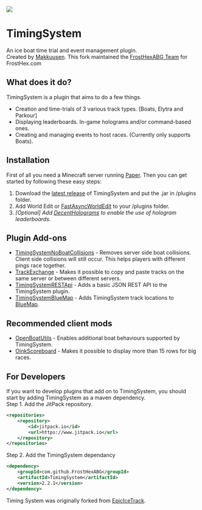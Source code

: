 [![](https://www.jitpack.io/v/FrostHexABG/TimingSystem.svg)](https://www.jitpack.io/#FrostHexABG/TimingSystem)
# TimingSystem
An ice boat time trial and event management plugin.   
Created by [Makkuusen](https://github.com/Makkuusen/TimingSystem). This fork maintained the [FrostHexABG Team](https://github.com/FrostHexABG/TimingSystem) for FrostHex.com

## What does it do?
TimingSystem is a plugin that aims to do a few things.
* Creation and time-trials of 3 various track types. [Boats, Elytra and Parkour]
* Displaying leaderboards. In-game holograms and/or command-based ones.
* Creating and managing events to host races. (Currently only supports Boats).

## Installation
First of all you need a Minecraft server running [Paper](https://papermc.io). Then you can get started by following these easy steps:

1. Download the [latest release](https://github.com/FrostHexABG/TimingSystem/releases) of TimingSystem and put the .jar in /plugins folder. 
1. Add World Edit or [FastAsyncWorldEdit](https://www.spigotmc.org/resources/fastasyncworldedit.13932/) to your /plugins folder.
1. _[Optional] Add [DecentHolograms](https://www.spigotmc.org/resources/decentholograms-1-8-1-20-1-papi-support-no-dependencies.96927/) to enable the use of hologram leaderboards._


## Plugin Add-ons
* [TimingSystemNoBoatCollisions](https://github.com/FrostHexABG/TimingSystemNoBoatCollisions) - Removes server side boat collisions. Client side collisions will still occur. This helps players with different pings race together.     
* [TrackExchange](https://github.com/Pigalala/TrackExchange) - Makes it possible to copy and paste tracks on the same server or between different servers.
* [TimingSystemRESTApi](https://github.com/JustBru00/TimingSystemRESTApi) - Adds a basic JSON REST API to the TimingSystem plugin.
* [TimingSystemBlueMap](https://github.com/JustBru00/TimingSystemBlueMap) - Adds TimingSystem track locations to [BlueMap](https://github.com/BlueMap-Minecraft/BlueMap).

## Recommended client mods
* [OpenBoatUtils](https://modrinth.com/mod/openboatutils/versions) - Enables additional boat behaviours supported by TimingSystem.
* [OinkScoreboard](https://github.com/Pigalala/OinkScoreboard) - Makes it possible to display more than 15 rows for big races.

## For Developers
If you want to develop plugins that add on to TimingSystem, you should start by adding TimingSystem as a maven dependency.    
Step 1. Add the JitPack repository.    
```xml
<repositories>
	<repository>
	    <id>jitpack.io</id>
	    <url>https://www.jitpack.io</url>
	</repository>
</repositories>
```
Step 2. Add the TimingSystem dependancy
```xml
<dependency>
    <groupId>com.github.FrostHexABG</groupId>
    <artifactId>TimingSystem</artifactId>
    <version>2.2.1</version>
</dependency>
```

Timing System was originally forked from [EpicIceTrack](https://github.com/JustBru00/NetherCubeParkour).
